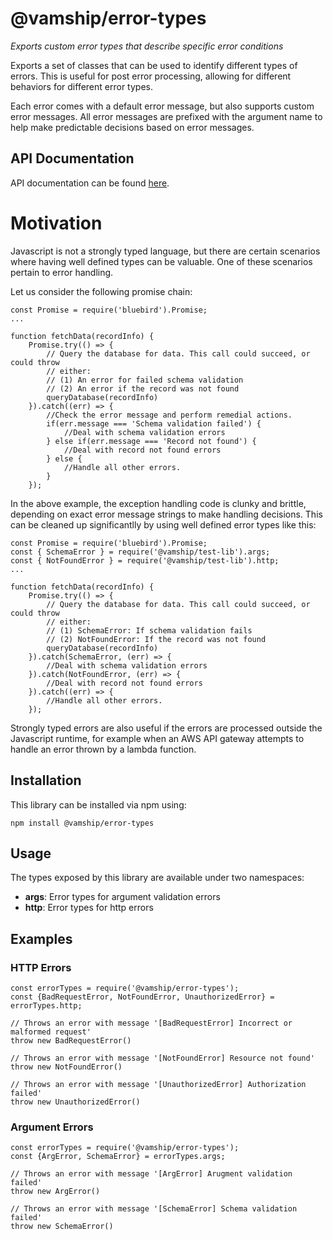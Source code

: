 # @vamship/error-types

_Exports custom error types that describe specific error conditions_

Exports a set of classes that can be used to identify different types of errors.
This is useful for post error processing, allowing for different behaviors for
different error types.

Each error comes with a default error message, but also supports custom
error messages. All error messages are prefixed with the argument name to help
make predictable decisions based on error messages.

## API Documentation

API documentation can be found [here](https://vamship.github.io/error-types).

# Motivation

Javascript is not a strongly typed language, but there are certain scenarios
where having well defined types can be valuable. One of these scenarios pertain
to error handling.

Let us consider the following promise chain:

```
const Promise = require('bluebird').Promise;
...

function fetchData(recordInfo) {
    Promise.try(() => {
        // Query the database for data. This call could succeed, or could throw
        // either:
        // (1) An error for failed schema validation
        // (2) An error if the record was not found
        queryDatabase(recordInfo)
    }).catch((err) => {
        //Check the error message and perform remedial actions.
        if(err.message === 'Schema validation failed') {
            //Deal with schema validation errors
        } else if(err.message === 'Record not found') {
            //Deal with record not found errors
        } else {
            //Handle all other errors.
        }
    });
```

In the above example, the exception handling code is clunky and brittle,
depending on exact error message strings to make handling decisions. This can be
cleaned up significantlly by using well defined error types like this:

```
const Promise = require('bluebird').Promise;
const { SchemaError } = require('@vamship/test-lib').args;
const { NotFoundError } = require('@vamship/test-lib').http;
...

function fetchData(recordInfo) {
    Promise.try(() => {
        // Query the database for data. This call could succeed, or could throw
        // either:
        // (1) SchemaError: If schema validation fails
        // (2) NotFoundError: If the record was not found
        queryDatabase(recordInfo)
    }).catch(SchemaError, (err) => {
        //Deal with schema validation errors
    }).catch(NotFoundError, (err) => {
        //Deal with record not found errors
    }).catch((err) => {
        //Handle all other errors.
    });
```

Strongly typed errors are also useful if the errors are processed outside the
Javascript runtime, for example when an AWS API gateway attempts to handle an
error thrown by a lambda function.

## Installation

This library can be installed via npm using:

```
npm install @vamship/error-types
```

## Usage

The types exposed by this library are available under two namespaces:

-   **args**: Error types for argument validation errors
-   **http**: Error types for http errors

## Examples

### HTTP Errors

```
const errorTypes = require('@vamship/error-types');
const {BadRequestError, NotFoundError, UnauthorizedError} = errorTypes.http;

// Throws an error with message '[BadRequestError] Incorrect or malformed request'
throw new BadRequestError()

// Throws an error with message '[NotFoundError] Resource not found'
throw new NotFoundError()

// Throws an error with message '[UnauthorizedError] Authorization failed'
throw new UnauthorizedError()
```

### Argument Errors

```
const errorTypes = require('@vamship/error-types');
const {ArgError, SchemaError} = errorTypes.args;

// Throws an error with message '[ArgError] Arugment validation failed'
throw new ArgError()

// Throws an error with message '[SchemaError] Schema validation failed'
throw new SchemaError()
```
